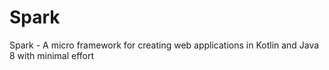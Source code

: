 # Spark
Spark - A micro framework for creating web applications in Kotlin and Java 8 with minimal effort
